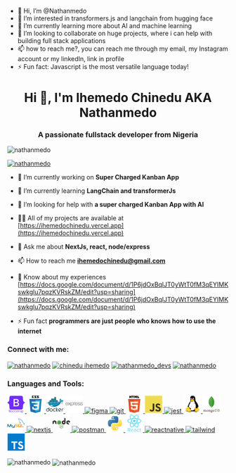- 👋 Hi, I’m @Nathanmedo
- 👀 I’m interested in transformers.js and langchain from hugging face <br />
- 🌱 I’m currently learning more about AI and machine learning <br />
- 💞️ I’m looking to collaborate on huge projects, where i can help with building full stack applications <br /> 
- 📫 how to reach me?, you can reach me through my email, my Instagram account or my linkedIn, link in profile <br />
- ⚡ Fun fact: Javascript is the most versatile language today!

<h1 align="center">Hi 👋, I'm Ihemedo Chinedu AKA Nathanmedo</h1>
<h3 align="center">A passionate fullstack developer from Nigeria</h3>

<p align="left"> <img src="https://komarev.com/ghpvc/?username=nathanmedo&label=Profile%20views&color=0e75b6&style=flat" alt="nathanmedo" /> </p>

<p align="left"> <a href="https://twitter.com/nathanmedo" target="blank"><img src="https://img.shields.io/twitter/follow/nathanmedo?logo=twitter&style=for-the-badge" alt="nathanmedo" /></a> </p>

- 🔭 I’m currently working on **Super Charged Kanban App**

- 🌱 I’m currently learning **LangChain and transformerJs**

- 🤝 I’m looking for help with **a super charged Kanban App with AI**

- 👨‍💻 All of my projects are available at [https://ihemedochinedu.vercel.app](https://ihemedochinedu.vercel.app)

- 💬 Ask me about **NextJs, react, node/express**

- 📫 How to reach me **ihemedochinedu@gmail.com**

- 📄 Know about my experiences [https://docs.google.com/document/d/1P6jdOxBqlJT0yWtT0fM3qEYIMKswkglu7pqzKVRskZM/edit?usp=sharing](https://docs.google.com/document/d/1P6jdOxBqlJT0yWtT0fM3qEYIMKswkglu7pqzKVRskZM/edit?usp=sharing)

- ⚡ Fun fact **programmers are just people who knows how to use the internet**

<h3 align="left">Connect with me:</h3>
<p align="left">
<a href="https://twitter.com/nathanmedo" target="blank"><img align="center" src="https://raw.githubusercontent.com/rahuldkjain/github-profile-readme-generator/master/src/images/icons/Social/twitter.svg" alt="nathanmedo" height="30" width="40" /></a>
<a href="https://linkedin.com/in/chinedu ihemedo" target="blank"><img align="center" src="https://raw.githubusercontent.com/rahuldkjain/github-profile-readme-generator/master/src/images/icons/Social/linked-in-alt.svg" alt="chinedu ihemedo" height="30" width="40" /></a>
<a href="https://instagram.com/nathanmedo_devs" target="blank"><img align="center" src="https://raw.githubusercontent.com/rahuldkjain/github-profile-readme-generator/master/src/images/icons/Social/instagram.svg" alt="nathanmedo_devs" height="30" width="40" /></a>
<a href="https://www.leetcode.com/nathanmedo" target="blank"><img align="center" src="https://raw.githubusercontent.com/rahuldkjain/github-profile-readme-generator/master/src/images/icons/Social/leet-code.svg" alt="nathanmedo" height="30" width="40" /></a>
</p>

<h3 align="left">Languages and Tools:</h3>
<p align="left"> <a href="https://getbootstrap.com" target="_blank" rel="noreferrer"> <img src="https://raw.githubusercontent.com/devicons/devicon/master/icons/bootstrap/bootstrap-plain-wordmark.svg" alt="bootstrap" width="40" height="40"/> </a> <a href="https://www.w3schools.com/css/" target="_blank" rel="noreferrer"> <img src="https://raw.githubusercontent.com/devicons/devicon/master/icons/css3/css3-original-wordmark.svg" alt="css3" width="40" height="40"/> </a> <a href="https://www.docker.com/" target="_blank" rel="noreferrer"> <img src="https://raw.githubusercontent.com/devicons/devicon/master/icons/docker/docker-original-wordmark.svg" alt="docker" width="40" height="40"/> </a> <a href="https://expressjs.com" target="_blank" rel="noreferrer"> <img src="https://raw.githubusercontent.com/devicons/devicon/master/icons/express/express-original-wordmark.svg" alt="express" width="40" height="40"/> </a> <a href="https://www.figma.com/" target="_blank" rel="noreferrer"> <img src="https://www.vectorlogo.zone/logos/figma/figma-icon.svg" alt="figma" width="40" height="40"/> </a> <a href="https://git-scm.com/" target="_blank" rel="noreferrer"> <img src="https://www.vectorlogo.zone/logos/git-scm/git-scm-icon.svg" alt="git" width="40" height="40"/> </a> <a href="https://www.w3.org/html/" target="_blank" rel="noreferrer"> <img src="https://raw.githubusercontent.com/devicons/devicon/master/icons/html5/html5-original-wordmark.svg" alt="html5" width="40" height="40"/> </a> <a href="https://developer.mozilla.org/en-US/docs/Web/JavaScript" target="_blank" rel="noreferrer"> <img src="https://raw.githubusercontent.com/devicons/devicon/master/icons/javascript/javascript-original.svg" alt="javascript" width="40" height="40"/> </a> <a href="https://jestjs.io" target="_blank" rel="noreferrer"> <img src="https://www.vectorlogo.zone/logos/jestjsio/jestjsio-icon.svg" alt="jest" width="40" height="40"/> </a> <a href="https://www.linux.org/" target="_blank" rel="noreferrer"> <img src="https://raw.githubusercontent.com/devicons/devicon/master/icons/linux/linux-original.svg" alt="linux" width="40" height="40"/> </a> <a href="https://www.mongodb.com/" target="_blank" rel="noreferrer"> <img src="https://raw.githubusercontent.com/devicons/devicon/master/icons/mongodb/mongodb-original-wordmark.svg" alt="mongodb" width="40" height="40"/> </a> <a href="https://www.mysql.com/" target="_blank" rel="noreferrer"> <img src="https://raw.githubusercontent.com/devicons/devicon/master/icons/mysql/mysql-original-wordmark.svg" alt="mysql" width="40" height="40"/> </a> <a href="https://nextjs.org/" target="_blank" rel="noreferrer"> <img src="https://cdn.worldvectorlogo.com/logos/nextjs-2.svg" alt="nextjs" width="40" height="40"/> </a> <a href="https://nodejs.org" target="_blank" rel="noreferrer"> <img src="https://raw.githubusercontent.com/devicons/devicon/master/icons/nodejs/nodejs-original-wordmark.svg" alt="nodejs" width="40" height="40"/> </a> <a href="https://postman.com" target="_blank" rel="noreferrer"> <img src="https://www.vectorlogo.zone/logos/getpostman/getpostman-icon.svg" alt="postman" width="40" height="40"/> </a> <a href="https://www.python.org" target="_blank" rel="noreferrer"> <img src="https://raw.githubusercontent.com/devicons/devicon/master/icons/python/python-original.svg" alt="python" width="40" height="40"/> </a> <a href="https://reactjs.org/" target="_blank" rel="noreferrer"> <img src="https://raw.githubusercontent.com/devicons/devicon/master/icons/react/react-original-wordmark.svg" alt="react" width="40" height="40"/> </a> <a href="https://reactnative.dev/" target="_blank" rel="noreferrer"> <img src="https://reactnative.dev/img/header_logo.svg" alt="reactnative" width="40" height="40"/> </a> <a href="https://tailwindcss.com/" target="_blank" rel="noreferrer"> <img src="https://www.vectorlogo.zone/logos/tailwindcss/tailwindcss-icon.svg" alt="tailwind" width="40" height="40"/> </a> <a href="https://www.typescriptlang.org/" target="_blank" rel="noreferrer"> <img src="https://raw.githubusercontent.com/devicons/devicon/master/icons/typescript/typescript-original.svg" alt="typescript" width="40" height="40"/> </a> </p>

<p><img align="left" src="https://github-readme-stats.vercel.app/api/top-langs?username=nathanmedo&show_icons=true&locale=en&layout=compact" alt="nathanmedo" /></p>

<p>&nbsp;<img align="center" src="https://github-readme-stats.vercel.app/api?username=nathanmedo&show_icons=true&locale=en" alt="nathanmedo" /></p>

